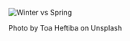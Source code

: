 ![Winter vs Spring](https://images.unsplash.com/photo-1587471384749-6d25c9944c5a?ixid=MXwxMjA3fDB8MHxwaG90by1wYWdlfHx8fGVufDB8fHw%3D&ixlib=rb-1.2.1&auto=format&fit=crop&w=3900&q=80)

Photo by Toa Heftiba on Unsplash
